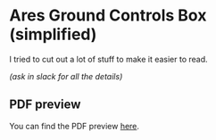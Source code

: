 # Ares Ground Controls Box (simplified)
I tried to cut out a lot of stuff to make it easier to read.

*(ask in slack for all the details)*

## PDF preview

You can find the PDF preview [here](previews/ground-controls.pdf).
